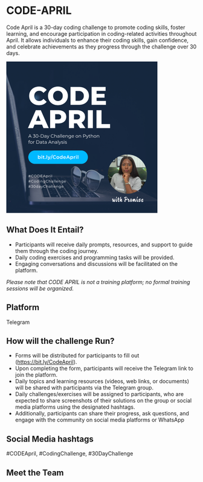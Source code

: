 # CODE-APRIL

Code April is a 30-day coding challenge to promote coding skills, foster learning, and encourage participation in coding-related activities throughout April. It allows individuals to enhance their coding skills, gain confidence, and celebrate achievements as they progress through the challenge over 30 days.

![alt text](main_flyer_small.png)

## What Does It Entail?

* Participants will receive daily prompts, resources, and support to guide them through the coding journey.
* Daily coding exercises and programming tasks will be provided.
* Engaging conversations and discussions will be facilitated on the platform.

*Please note that CODE APRIL is not a training platform; no formal training sessions will be organized.* 

## Platform
Telegram

## How will the challenge Run?

* Forms will be distributed for participants to fill out (https://bit.ly/CodeApril).
* Upon completing the form, participants will receive the Telegram link to join the platform.
* Daily topics and learning resources (videos, web links, or documents) will be shared with participants via the Telegram group.
* Daily challenges/exercises will be assigned to participants, who are expected to share screenshots of their solutions on the group or social media platforms using the designated hashtags.
* Additionally, participants can share their progress, ask questions, and engage with the community on social media platforms or WhatsApp
 
## Social Media hashtags
#CODEApril, #CodingChallenge, #30DayChallenge


## Meet the Team
